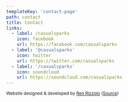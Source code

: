 ```yaml
---
templateKey: 'contact-page'
path: contact
title: Contact
links:
  - label: /casualsparks
    icon: facebook
    url: https://facebook.com/casualsparks
  - label: '@casualsparks'
    icon: twitter
    url: https://twitter.com/casualsparks
  - label: '/casualsparks'
    icon: soundcloud
    url: https://soundcloud.com/casualsparks
---
```

<sub>Website designed & developed by [Ren Rizzolo](https://github.com/renrizzolo) ([Source](https://github.com/renrizzolo/casualsparks-gatsby))</sub>
